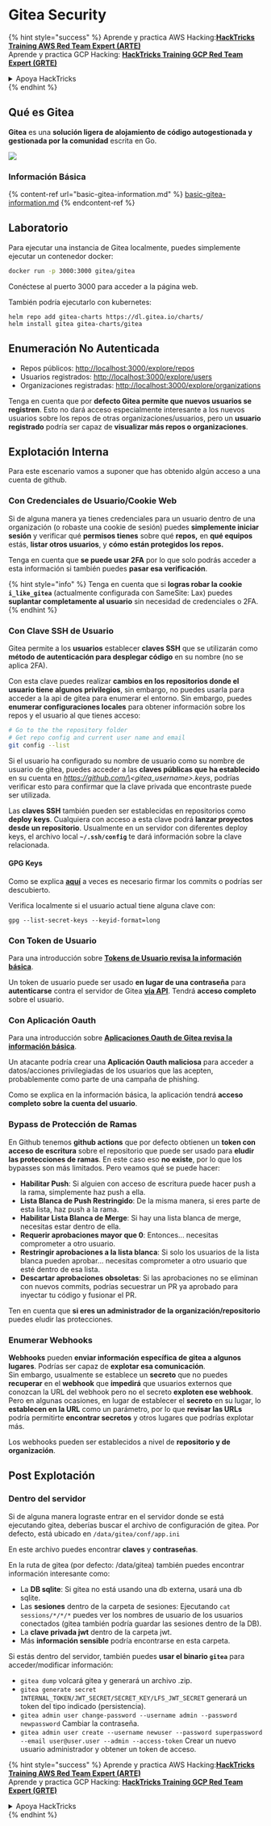 # Gitea Security

{% hint style="success" %}
Aprende y practica AWS Hacking:<img src="/.gitbook/assets/image.png" alt="" data-size="line">[**HackTricks Training AWS Red Team Expert (ARTE)**](https://training.hacktricks.xyz/courses/arte)<img src="/.gitbook/assets/image.png" alt="" data-size="line">\
Aprende y practica GCP Hacking: <img src="/.gitbook/assets/image (2).png" alt="" data-size="line">[**HackTricks Training GCP Red Team Expert (GRTE)**<img src="/.gitbook/assets/image (2).png" alt="" data-size="line">](https://training.hacktricks.xyz/courses/grte)

<details>

<summary>Apoya HackTricks</summary>

* Revisa los [**planes de suscripción**](https://github.com/sponsors/carlospolop)!
* **Únete al** 💬 [**grupo de Discord**](https://discord.gg/hRep4RUj7f) o al [**grupo de telegram**](https://t.me/peass) o **síguenos** en **Twitter** 🐦 [**@hacktricks\_live**](https://twitter.com/hacktricks\_live)**.**
* **Comparte trucos de hacking enviando PRs a los repositorios de github de** [**HackTricks**](https://github.com/carlospolop/hacktricks) y [**HackTricks Cloud**](https://github.com/carlospolop/hacktricks-cloud).

</details>
{% endhint %}

## Qué es Gitea

**Gitea** es una **solución ligera de alojamiento de código autogestionada y gestionada por la comunidad** escrita en Go.

![](<../../.gitbook/assets/image (160).png>)

### Información Básica

{% content-ref url="basic-gitea-information.md" %}
[basic-gitea-information.md](basic-gitea-information.md)
{% endcontent-ref %}

## Laboratorio

Para ejecutar una instancia de Gitea localmente, puedes simplemente ejecutar un contenedor docker:
```bash
docker run -p 3000:3000 gitea/gitea
```
Conéctese al puerto 3000 para acceder a la página web.

También podría ejecutarlo con kubernetes:
```
helm repo add gitea-charts https://dl.gitea.io/charts/
helm install gitea gitea-charts/gitea
```
## Enumeración No Autenticada

* Repos públicos: [http://localhost:3000/explore/repos](http://localhost:3000/explore/repos)
* Usuarios registrados: [http://localhost:3000/explore/users](http://localhost:3000/explore/users)
* Organizaciones registradas: [http://localhost:3000/explore/organizations](http://localhost:3000/explore/organizations)

Tenga en cuenta que por **defecto Gitea permite que nuevos usuarios se registren**. Esto no dará acceso especialmente interesante a los nuevos usuarios sobre los repos de otras organizaciones/usuarios, pero un **usuario registrado** podría ser capaz de **visualizar más repos o organizaciones**.

## Explotación Interna

Para este escenario vamos a suponer que has obtenido algún acceso a una cuenta de github.

### Con Credenciales de Usuario/Cookie Web

Si de alguna manera ya tienes credenciales para un usuario dentro de una organización (o robaste una cookie de sesión) puedes **simplemente iniciar sesión** y verificar qué **permisos tienes** sobre qué **repos,** en **qué equipos** estás, **listar otros usuarios**, y **cómo están protegidos los repos.**

Tenga en cuenta que **se puede usar 2FA** por lo que solo podrás acceder a esta información si también puedes **pasar esa verificación**.

{% hint style="info" %}
Tenga en cuenta que si **logras robar la cookie `i_like_gitea`** (actualmente configurada con SameSite: Lax) puedes **suplantar completamente al usuario** sin necesidad de credenciales o 2FA.
{% endhint %}

### Con Clave SSH de Usuario

Gitea permite a los **usuarios** establecer **claves SSH** que se utilizarán como **método de autenticación para desplegar código** en su nombre (no se aplica 2FA).

Con esta clave puedes realizar **cambios en los repositorios donde el usuario tiene algunos privilegios**, sin embargo, no puedes usarla para acceder a la api de gitea para enumerar el entorno. Sin embargo, puedes **enumerar configuraciones locales** para obtener información sobre los repos y el usuario al que tienes acceso:
```bash
# Go to the the repository folder
# Get repo config and current user name and email
git config --list
```
Si el usuario ha configurado su nombre de usuario como su nombre de usuario de gitea, puedes acceder a las **claves públicas que ha establecido** en su cuenta en _https://github.com/\<gitea\_username>.keys_, podrías verificar esto para confirmar que la clave privada que encontraste puede ser utilizada.

Las **claves SSH** también pueden ser establecidas en repositorios como **deploy keys**. Cualquiera con acceso a esta clave podrá **lanzar proyectos desde un repositorio**. Usualmente en un servidor con diferentes deploy keys, el archivo local **`~/.ssh/config`** te dará información sobre la clave relacionada.

#### GPG Keys

Como se explica [**aquí**](https://github.com/carlospolop/hacktricks-cloud/blob/master/pentesting-ci-cd/gitea-security/broken-reference/README.md) a veces es necesario firmar los commits o podrías ser descubierto.

Verifica localmente si el usuario actual tiene alguna clave con:
```shell
gpg --list-secret-keys --keyid-format=long
```
### Con Token de Usuario

Para una introducción sobre [**Tokens de Usuario revisa la información básica**](basic-gitea-information.md#personal-access-tokens).

Un token de usuario puede ser usado **en lugar de una contraseña** para **autenticarse** contra el servidor de Gitea [**vía API**](https://try.gitea.io/api/swagger#/). Tendrá **acceso completo** sobre el usuario.

### Con Aplicación Oauth

Para una introducción sobre [**Aplicaciones Oauth de Gitea revisa la información básica**](./#with-oauth-application).

Un atacante podría crear una **Aplicación Oauth maliciosa** para acceder a datos/acciones privilegiadas de los usuarios que las acepten, probablemente como parte de una campaña de phishing.

Como se explica en la información básica, la aplicación tendrá **acceso completo sobre la cuenta del usuario**.

### Bypass de Protección de Ramas

En Github tenemos **github actions** que por defecto obtienen un **token con acceso de escritura** sobre el repositorio que puede ser usado para **eludir las protecciones de ramas**. En este caso eso **no existe**, por lo que los bypasses son más limitados. Pero veamos qué se puede hacer:

* **Habilitar Push**: Si alguien con acceso de escritura puede hacer push a la rama, simplemente haz push a ella.
* **Lista Blanca de Push Restringido**: De la misma manera, si eres parte de esta lista, haz push a la rama.
* **Habilitar Lista Blanca de Merge**: Si hay una lista blanca de merge, necesitas estar dentro de ella.
* **Requerir aprobaciones mayor que 0**: Entonces... necesitas comprometer a otro usuario.
* **Restringir aprobaciones a la lista blanca**: Si solo los usuarios de la lista blanca pueden aprobar... necesitas comprometer a otro usuario que esté dentro de esa lista.
* **Descartar aprobaciones obsoletas**: Si las aprobaciones no se eliminan con nuevos commits, podrías secuestrar un PR ya aprobado para inyectar tu código y fusionar el PR.

Ten en cuenta que **si eres un administrador de la organización/repositorio** puedes eludir las protecciones.

### Enumerar Webhooks

**Webhooks** pueden **enviar información específica de gitea a algunos lugares**. Podrías ser capaz de **explotar esa comunicación**.\
Sin embargo, usualmente se establece un **secreto** que no puedes **recuperar** en el **webhook** que **impedirá** que usuarios externos que conozcan la URL del webhook pero no el secreto **exploten ese webhook**.\
Pero en algunas ocasiones, en lugar de establecer el **secreto** en su lugar, lo **establecen en la URL** como un parámetro, por lo que **revisar las URLs** podría permitirte **encontrar secretos** y otros lugares que podrías explotar más.

Los webhooks pueden ser establecidos a nivel de **repositorio y de organización**.

## Post Explotación

### Dentro del servidor

Si de alguna manera lograste entrar en el servidor donde se está ejecutando gitea, deberías buscar el archivo de configuración de gitea. Por defecto, está ubicado en `/data/gitea/conf/app.ini`

En este archivo puedes encontrar **claves** y **contraseñas**.

En la ruta de gitea (por defecto: /data/gitea) también puedes encontrar información interesante como:

* La **DB sqlite**: Si gitea no está usando una db externa, usará una db sqlite.
* Las **sesiones** dentro de la carpeta de sesiones: Ejecutando `cat sessions/*/*/*` puedes ver los nombres de usuario de los usuarios conectados (gitea también podría guardar las sesiones dentro de la DB).
* La **clave privada jwt** dentro de la carpeta jwt.
* Más **información sensible** podría encontrarse en esta carpeta.

Si estás dentro del servidor, también puedes **usar el binario `gitea`** para acceder/modificar información:

* `gitea dump` volcará gitea y generará un archivo .zip.
* `gitea generate secret INTERNAL_TOKEN/JWT_SECRET/SECRET_KEY/LFS_JWT_SECRET` generará un token del tipo indicado (persistencia).
* `gitea admin user change-password --username admin --password newpassword` Cambiar la contraseña.
* `gitea admin user create --username newuser --password superpassword --email user@user.user --admin --access-token` Crear un nuevo usuario administrador y obtener un token de acceso.

{% hint style="success" %}
Aprende y practica AWS Hacking:<img src="/.gitbook/assets/image.png" alt="" data-size="line">[**HackTricks Training AWS Red Team Expert (ARTE)**](https://training.hacktricks.xyz/courses/arte)<img src="/.gitbook/assets/image.png" alt="" data-size="line">\
Aprende y practica GCP Hacking: <img src="/.gitbook/assets/image (2).png" alt="" data-size="line">[**HackTricks Training GCP Red Team Expert (GRTE)**<img src="/.gitbook/assets/image (2).png" alt="" data-size="line">](https://training.hacktricks.xyz/courses/grte)

<details>

<summary>Apoya HackTricks</summary>

* Revisa los [**planes de suscripción**](https://github.com/sponsors/carlospolop)!
* **Únete al** 💬 [**grupo de Discord**](https://discord.gg/hRep4RUj7f) o al [**grupo de telegram**](https://t.me/peass) o **síguenos** en **Twitter** 🐦 [**@hacktricks\_live**](https://twitter.com/hacktricks\_live)**.**
* **Comparte trucos de hacking enviando PRs a los repositorios de** [**HackTricks**](https://github.com/carlospolop/hacktricks) y [**HackTricks Cloud**](https://github.com/carlospolop/hacktricks-cloud).

</details>
{% endhint %}
